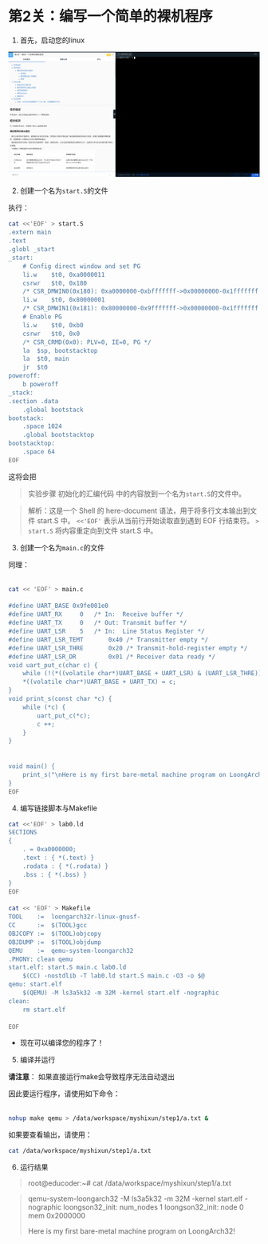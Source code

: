 # 第2关：编写一个简单的裸机程序

1. 首先，启动您的linux

![alt text](image.png)

2. 创建一个名为`start.S`的文件

执行：
```bash
cat <<'EOF' > start.S
.extern main
.text
.globl _start
_start:
    # Config direct window and set PG
    li.w    $t0, 0xa0000011
    csrwr   $t0, 0x180
    /* CSR_DMWIN0(0x180): 0xa0000000-0xbfffffff->0x00000000-0x1fffffff Cached */
    li.w    $t0, 0x80000001
    /* CSR_DMWIN1(0x181): 0x80000000-0x9fffffff->0x00000000-0x1fffffff Uncached */
    # Enable PG
    li.w    $t0, 0xb0
    csrwr   $t0, 0x0
    /* CSR_CRMD(0x0): PLV=0, IE=0, PG */
    la  $sp, bootstacktop
    la  $t0, main
    jr  $t0
poweroff:
    b poweroff
_stack:
.section .data
    .global bootstack
bootstack:
    .space 1024
    .global bootstacktop
bootstacktop:
    .space 64
EOF
```

这将会把
> 实验步骤
>    初始化的汇编代码 
中的内容放到一个名为`start.S`的文件中。

> 解析：这是一个 Shell 的 here-document 语法，用于将多行文本输出到文件 start.S 中。
> `<<'EOF'` 表示从当前行开始读取直到遇到 EOF 行结束符。
> `> start.S` 将内容重定向到文件 start.S 中。

3. 创建一个名为`main.c`的文件

同理：

```bash

cat << 'EOF' > main.c

#define UART_BASE 0x9fe001e0
#define UART_RX     0   /* In:  Receive buffer */
#define UART_TX     0   /* Out: Transmit buffer */
#define UART_LSR    5   /* In:  Line Status Register */
#define UART_LSR_TEMT       0x40 /* Transmitter empty */
#define UART_LSR_THRE       0x20 /* Transmit-hold-register empty */
#define UART_LSR_DR         0x01 /* Receiver data ready */
void uart_put_c(char c) {
    while (!(*((volatile char*)UART_BASE + UART_LSR) & (UART_LSR_THRE)));
    *((volatile char*)UART_BASE + UART_TX) = c;
}
void print_s(const char *c) {
    while (*c) {
        uart_put_c(*c);
        c ++;
    }
}


void main() {
    print_s("\nHere is my first bare-metal machine program on LoongArch32!\n\n");
}
EOF

```

4. 编写链接脚本与Makefile

```bash
cat <<'EOF' > lab0.ld
SECTIONS
{
    . = 0xa0000000;
    .text : { *(.text) }
    .rodata : { *(.rodata) }
    .bss : { *(.bss) }
}
EOF

cat << 'EOF' > Makefile
TOOL    :=  loongarch32r-linux-gnusf-
CC      :=  $(TOOL)gcc
OBJCOPY :=  $(TOOL)objcopy
OBJDUMP :=  $(TOOL)objdump
QEMU    :=  qemu-system-loongarch32
.PHONY: clean qemu
start.elf: start.S main.c lab0.ld
	$(CC) -nostdlib -T lab0.ld start.S main.c -O3 -o $@
qemu: start.elf
	$(QEMU) -M ls3a5k32 -m 32M -kernel start.elf -nographic
clean:
	rm start.elf

EOF
```

* 现在可以编译您的程序了！


5. 编译并运行

**请注意**： 如果直接运行make会导致程序无法自动退出

因此要运行程序，请使用如下命令：

```bash

nohup make qemu > /data/workspace/myshixun/step1/a.txt &

```
如果要查看输出，请使用：
```bash
cat /data/workspace/myshixun/step1/a.txt
```
6. 运行结果

> root@educoder:~# cat /data/workspace/myshixun/step1/a.txt

>qemu-system-loongarch32 -M ls3a5k32 -m 32M -kernel start.elf -nographic
loongson32_init: num_nodes 1
loongson32_init: node 0 mem 0x2000000
> 
> Here is my first bare-metal machine program on LoongArch32!